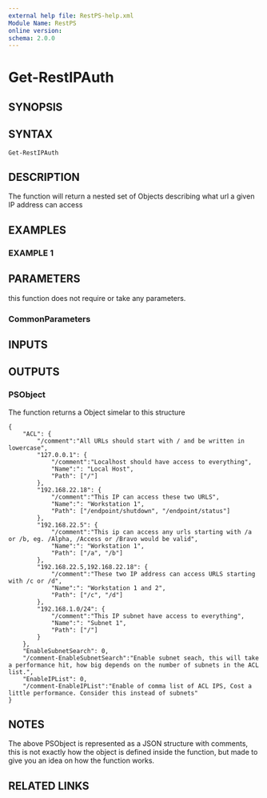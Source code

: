 ```yaml
---
external help file: RestPS-help.xml
Module Name: RestPS
online version:
schema: 2.0.0
---
```


# Get-RestIPAuth

## SYNOPSIS

## SYNTAX

```
Get-RestIPAuth
```

## DESCRIPTION
The function will return a nested set of Objects describing what url a given IP address can access

## EXAMPLES

### EXAMPLE 1

## PARAMETERS
this function does not require or take any parameters.

### CommonParameters

## INPUTS

## OUTPUTS

### PSObject
The function returns a Object simelar to this structure
```
{
	"ACL": {
	  	"/comment":"All URLs should start with / and be written in lowercase",
		"127.0.0.1": {
		  	"/comment":"Localhost should have access to everything",
			"Name":": "Local Host",
			"Path": ["/"]
		},
		"192.168.22.18": {
		  	"/comment":"This IP can access these two URLS",
			"Name":": "Workstation 1",
			"Path": ["/endpoint/shutdown", "/endpoint/status"]
		},
		"192.168.22.5": {
		  	"/comment":"This ip can access any urls starting with /a or /b, eg. /Alpha, /Access or /Bravo would be valid",
			"Name":": "Workstation 1",
			"Path": ["/a", "/b"]
		},
		"192.168.22.5,192.168.22.18": {
		  	"/comment":"These two IP address can access URLS starting with /c or /d",
			"Name":": "Workstation 1 and 2",
			"Path": ["/c", "/d"]
		},
		"192.168.1.0/24": {
		  	"/comment":"This IP subnet have access to everything",
			"Name":": "Subnet 1",
			"Path": ["/"]
		}
	},
	"EnableSubnetSearch": 0,
	"/comment-EnableSubnetSearch":"Enable subnet seach, this will take a performance hit, how big depends on the number of subnets in the ACL list.",
	"EnableIPList": 0,
  	"/comment-EnableIPList":"Enable of comma list of ACL IPS, Cost a little performance. Consider this instead of subnets"
}
```

## NOTES
The above PSObject is represented as a JSON structure with comments, this is not exactly how the object is defined inside the function, but made to give you an idea on how the function works.

## RELATED LINKS
